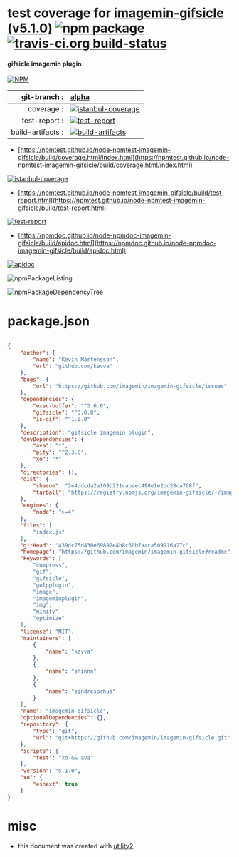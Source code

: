 # test coverage for  [imagemin-gifsicle (v5.1.0)](https://github.com/imagemin/imagemin-gifsicle#readme)  [![npm package](https://img.shields.io/npm/v/npmtest-imagemin-gifsicle.svg?style=flat-square)](https://www.npmjs.org/package/npmtest-imagemin-gifsicle) [![travis-ci.org build-status](https://api.travis-ci.org/npmtest/node-npmtest-imagemin-gifsicle.svg)](https://travis-ci.org/npmtest/node-npmtest-imagemin-gifsicle)
#### gifsicle imagemin plugin

[![NPM](https://nodei.co/npm/imagemin-gifsicle.png?downloads=true&downloadRank=true&stars=true)](https://www.npmjs.com/package/imagemin-gifsicle)

| git-branch : | [alpha](https://github.com/npmtest/node-npmtest-imagemin-gifsicle/tree/alpha)|
|--:|:--|
| coverage : | [![istanbul-coverage](https://npmtest.github.io/node-npmtest-imagemin-gifsicle/build/coverage.badge.svg)](https://npmtest.github.io/node-npmtest-imagemin-gifsicle/build/coverage.html/index.html)|
| test-report : | [![test-report](https://npmtest.github.io/node-npmtest-imagemin-gifsicle/build/test-report.badge.svg)](https://npmtest.github.io/node-npmtest-imagemin-gifsicle/build/test-report.html)|
| build-artifacts : | [![build-artifacts](https://npmtest.github.io/node-npmtest-imagemin-gifsicle/glyphicons_144_folder_open.png)](https://github.com/npmtest/node-npmtest-imagemin-gifsicle/tree/gh-pages/build)|

- [https://npmtest.github.io/node-npmtest-imagemin-gifsicle/build/coverage.html/index.html](https://npmtest.github.io/node-npmtest-imagemin-gifsicle/build/coverage.html/index.html)

[![istanbul-coverage](https://npmtest.github.io/node-npmtest-imagemin-gifsicle/build/screenCapture.buildCi.browser.%252Ftmp%252Fbuild%252Fcoverage.lib.html.png)](https://npmtest.github.io/node-npmtest-imagemin-gifsicle/build/coverage.html/index.html)

- [https://npmtest.github.io/node-npmtest-imagemin-gifsicle/build/test-report.html](https://npmtest.github.io/node-npmtest-imagemin-gifsicle/build/test-report.html)

[![test-report](https://npmtest.github.io/node-npmtest-imagemin-gifsicle/build/screenCapture.buildCi.browser.%252Ftmp%252Fbuild%252Ftest-report.html.png)](https://npmtest.github.io/node-npmtest-imagemin-gifsicle/build/test-report.html)

- [https://npmdoc.github.io/node-npmdoc-imagemin-gifsicle/build/apidoc.html](https://npmdoc.github.io/node-npmdoc-imagemin-gifsicle/build/apidoc.html)

[![apidoc](https://npmdoc.github.io/node-npmdoc-imagemin-gifsicle/build/screenCapture.buildCi.browser.%252Ftmp%252Fbuild%252Fapidoc.html.png)](https://npmdoc.github.io/node-npmdoc-imagemin-gifsicle/build/apidoc.html)

![npmPackageListing](https://npmtest.github.io/node-npmtest-imagemin-gifsicle/build/screenCapture.npmPackageListing.svg)

![npmPackageDependencyTree](https://npmtest.github.io/node-npmtest-imagemin-gifsicle/build/screenCapture.npmPackageDependencyTree.svg)



# package.json

```json

{
    "author": {
        "name": "Kevin Mårtensson",
        "url": "github.com/kevva"
    },
    "bugs": {
        "url": "https://github.com/imagemin/imagemin-gifsicle/issues"
    },
    "dependencies": {
        "exec-buffer": "^3.0.0",
        "gifsicle": "^3.0.0",
        "is-gif": "^1.0.0"
    },
    "description": "gifsicle imagemin plugin",
    "devDependencies": {
        "ava": "*",
        "pify": "^2.3.0",
        "xo": "*"
    },
    "directories": {},
    "dist": {
        "shasum": "2e4ddcda2a109b221cabaec498e1e2dd28ca768f",
        "tarball": "https://registry.npmjs.org/imagemin-gifsicle/-/imagemin-gifsicle-5.1.0.tgz"
    },
    "engines": {
        "node": ">=4"
    },
    "files": [
        "index.js"
    ],
    "gitHead": "439dc75d430e69892e4b8c60b7aaca509916a27c",
    "homepage": "https://github.com/imagemin/imagemin-gifsicle#readme",
    "keywords": [
        "compress",
        "gif",
        "gifsicle",
        "gulpplugin",
        "image",
        "imageminplugin",
        "img",
        "minify",
        "optimize"
    ],
    "license": "MIT",
    "maintainers": [
        {
            "name": "kevva"
        },
        {
            "name": "shinnn"
        },
        {
            "name": "sindresorhus"
        }
    ],
    "name": "imagemin-gifsicle",
    "optionalDependencies": {},
    "repository": {
        "type": "git",
        "url": "git+https://github.com/imagemin/imagemin-gifsicle.git"
    },
    "scripts": {
        "test": "xo && ava"
    },
    "version": "5.1.0",
    "xo": {
        "esnext": true
    }
}
```



# misc
- this document was created with [utility2](https://github.com/kaizhu256/node-utility2)
